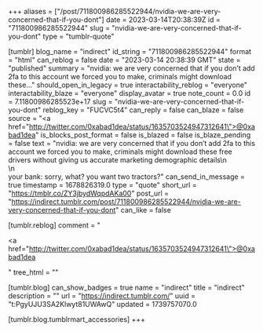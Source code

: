 +++
aliases = ["/post/711800986285522944/nvidia-we-are-very-concerned-that-if-you-dont"]
date = 2023-03-14T20:38:39Z
id = "711800986285522944"
slug = "nvidia-we-are-very-concerned-that-if-you-dont"
type = "tumblr-quote"

[tumblr]
blog_name = "indirect"
id_string = "711800986285522944"
format = "html"
can_reblog = false
date = "2023-03-14 20:38:39 GMT"
state = "published"
summary = "nvidia: we are very concerned that if you don’t add 2fa to this account we forced you to make, criminals might download these..."
should_open_in_legacy = true
interactability_reblog = "everyone"
interactability_blaze = "everyone"
display_avatar = true
note_count = 0.0
id = 7.11800986285523e+17
slug = "nvidia-we-are-very-concerned-that-if-you-dont"
reblog_key = "FUCVC5t4"
can_reply = false
can_blaze = false
source = "<a href=\"http://twitter.com/0xabad1dea/status/1635703524947312641\">@0xabad1dea</a>"
is_blocks_post_format = false
is_blazed = false
is_blaze_pending = false
text = "nvidia: we are very concerned that if you don’t add 2fa to this account we forced you to make, criminals might download these free drivers without giving us accurate marketing demographic details\n<br/>\n<br/>your bank: sorry, what? you want two tractors?"
can_send_in_message = true
timestamp = 1678826319.0
type = "quote"
short_url = "https://tmblr.co/ZY3jbydWqpdAKa00"
post_url = "https://indirect.tumblr.com/post/711800986285522944/nvidia-we-are-very-concerned-that-if-you-dont"
can_like = false

[tumblr.reblog]
comment = "<p><a href=\"http://twitter.com/0xabad1dea/status/1635703524947312641\">@0xabad1dea</a></p>"
tree_html = ""

[tumblr.blog]
can_show_badges = true
name = "indirect"
title = "indirect"
description = ""
url = "https://indirect.tumblr.com/"
uuid = "t:PgyUJU3SA2Klwyt81UWAwQ"
updated = 1739757070.0

[tumblr.blog.tumblrmart_accessories]
+++
